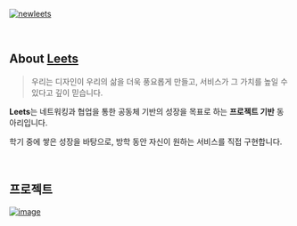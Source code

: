 [![newleets](https://github.com/user-attachments/assets/952cc775-40fa-414a-b9b0-f872945c0c18)](https://www.leets.land)



<br/>

## About [Leets](https://instagram.com/leets.official)
> 우리는 디자인이 우리의 삶을 더욱 풍요롭게 만들고, 서비스가 그 가치를 높일 수 있다고 깊이 믿습니다.

**Leets**는 네트워킹과 협업을 통한 공동체 기반의 성장을 목표로 하는 **프로젝트 기반** 동아리입니다.

학기 중에 쌓은 성장을 바탕으로, 방학 동안 자신이 원하는 서비스를 직접 구현합니다.​

<br/>

## 프로젝트

[![image](https://github.com/user-attachments/assets/5d48f240-bba4-4c1d-a81c-231cfe2b52de)](https://www.leets.land/project)
